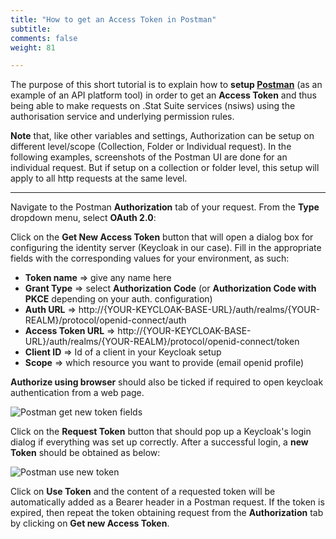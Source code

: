 ```yaml
---
title: "How to get an Access Token in Postman"
subtitle: 
comments: false
weight: 81

---
```


The purpose of this short tutorial is to explain how to **setup [Postman](https://www.postman.com/)** (as an example of an API platform tool) in order to get an **Access Token** and thus being able to make requests on .Stat Suite services (nsiws) using the authorisation service and underlying permission rules.

**Note** that, like other variables and settings, Authorization can be setup on different level/scope (Collection, Folder or Individual request). In the following examples, screenshots of the Postman UI are done for an individual request. But if setup on a collection or folder level, this setup will apply to all http requests at the same level.

---

Navigate to the Postman **Authorization** tab of your request. From the **Type** dropdown menu, select **OAuth 2.0**:

Click on the **Get New Access Token** button that will open a dialog box for configuring the identity server (Keycloak in our case). Fill in the appropriate fields with the corresponding values for your environment, as such:
* **Token name** => give any name here
* **Grant Type** => select **Authorization Code** (or **Authorization Code with PKCE** depending on your auth. configuration)
* **Auth URL** => http://{YOUR-KEYCLOAK-BASE-URL}/auth/realms/{YOUR-REALM}/protocol/openid-connect/auth
* **Access Token URL** => http://{YOUR-KEYCLOAK-BASE-URL}/auth/realms/{YOUR-REALM}/protocol/openid-connect/token
* **Client ID** => Id of a client in your Keycloak setup
* **Scope** => which resource you want to provide (email openid profile)

**Authorize using browser** should also be ticked if required to open keycloak authentication from a web page.

![Postman get new token fields](/dotstatsuite-documentation/images/postman-step1.png)

Click on the **Request Token** button that should pop up a Keycloak's login dialog if everything was set up correctly. After a successful login, a **new Token** should be obtained as below:

![Postman use new token](/dotstatsuite-documentation/images/postman-step3.png)

Click on **Use Token** and the content of a requested token will be automatically added as a Bearer header in a Postman request. If the token is expired, then repeat the token obtaining request from the **Authorization** tab by clicking on **Get new Access Token**.
